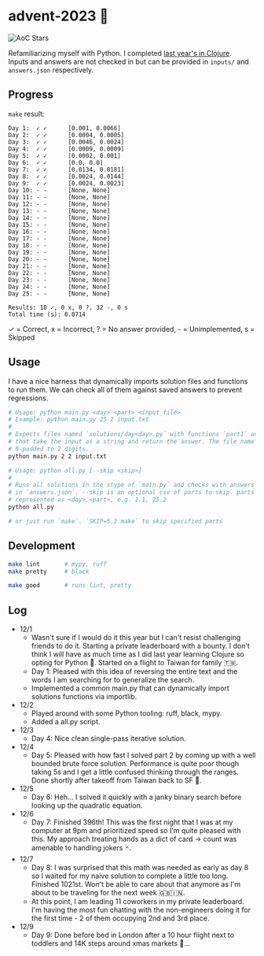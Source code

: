 # advent-2023 🎄

![AoC Stars](https://img.shields.io/badge/18-%F0%9F%8C%9F-yellow)

Refamiliarizing myself with Python. I completed [last year's in Clojure](https://github.com/elh/advent-2022).<br>
Inputs and answers are not checked in but can be provided in `inputs/` and `answers.json` respectively.

## Progress

`make` result:
```
Day 1:	✓ ✓ 	 [0.001, 0.0066]
Day 2:	✓ ✓ 	 [0.0004, 0.0005]
Day 3:	✓ ✓ 	 [0.0046, 0.0024]
Day 4:	✓ ✓ 	 [0.0009, 0.0009]
Day 5:	✓ ✓ 	 [0.0002, 0.001]
Day 6:	✓ ✓ 	 [0.0, 0.0]
Day 7:	✓ ✓ 	 [0.0134, 0.0181]
Day 8:	✓ ✓ 	 [0.0024, 0.0144]
Day 9:	✓ ✓ 	 [0.0024, 0.0023]
Day 10:	- - 	 [None, None]
Day 11:	- - 	 [None, None]
Day 12:	- - 	 [None, None]
Day 13:	- - 	 [None, None]
Day 14:	- - 	 [None, None]
Day 15:	- - 	 [None, None]
Day 16:	- - 	 [None, None]
Day 17:	- - 	 [None, None]
Day 18:	- - 	 [None, None]
Day 19:	- - 	 [None, None]
Day 20:	- - 	 [None, None]
Day 21:	- - 	 [None, None]
Day 22:	- - 	 [None, None]
Day 23:	- - 	 [None, None]
Day 24:	- - 	 [None, None]
Day 25:	- - 	 [None, None]

Results: 18 ✓, 0 x, 0 ?, 32 -, 0 s
Total time (s): 0.0714
```

✓ = Correct, x = Incorrect, ? = No answer provided, - = Unimplemented, s = Skipped

## Usage

I have a nice harness that dynamically imports solution files and functions to run them. We can check all of them against saved answers to prevent regressions.

```bash
# Usage: python main.py <day> <part> <input_file>
# Example: python main.py 25 2 input.txt
#
# Expects files named `solutions/day<day>.py` with functions `part1` and `part2`
# that take the input as a string and return the answer. The file name <day> is
# 0-padded to 2 digits.
python main.py 2 2 input.txt

# Usage: python all.py [--skip <skip>]
#
# Runs all solutions in the stype of `main.py` and checks with answers present
# in `answers.json`. --skip is an optional csv of parts to skip. parts are
# represented as <day>.<part>, e.g. 1.1, 25.2
python all.py

# or just run `make`. `SKIP=5.2 make` to skip specified parts
```

## Development

```bash
make lint       # mypy, ruff
make pretty     # black

make good       # runs lint, pretty
```

## Log

* 12/1
  * Wasn't sure if I would do it this year but I can't resist challenging friends to do it. Starting a private leaderboard with a bounty. I don't think I will have as much time as I did last year learning Clojure so opting for Python 🐍. Started on a flight to Taiwan for family 🇹🇼.
  * Day 1: Pleased with this idea of reversing the entire text and the words I am searching for to generalize the search.
  * Implemented a common main.py that can dynamically import solutions functions via importlib.
* 12/2
  * Played around with some Python tooling: ruff, black, mypy.
  * Added a all.py script.
* 12/3
  * Day 4: Nice clean single-pass iterative solution.
* 12/4
  * Day 5: Pleased with how fast I solved part 2 by coming up with a well bounded brute force solution. Performance is quite poor though taking 5s and I get a little confused thinking through the ranges. Done shortly after takeoff from Taiwan back to SF 🌉.
* 12/5
  * Day 6: Heh... I solved it quickly with a janky binary search before looking up the quadratic equation.
* 12/6
  * Day 7: Finished 396th! This was the first night that I was at my computer at 9pm and prioritized speed so I'm quite pleased with this. My approach treating hands as a dict of card -> count was amenable to handling jokers 🃏.
* 12/7
  * Day 8: I was surprised that this math was needed as early as day 8 so I waited for my naive solution to complete a little too long. Finished 1021st. Won't be able to care about that anymore as I'm about to be traveling for the next week 🇬🇧🇮🇳.
  * At this point, I am leading 11 coworkers in my private leaderboard. I'm having the most fun chatting with the non-engineers doing it for the first time - 2 of them occupying 2nd and 3rd place.
* 12/9
  * Day 9: Done before bed in London after a 10 hour flight next to toddlers and 14K steps around xmas markets 🎅...
